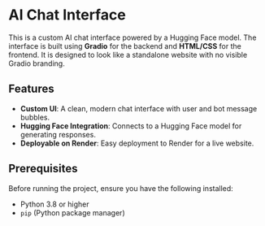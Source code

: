 # AI Chat Interface

This is a custom AI chat interface powered by a Hugging Face model. The interface is built using **Gradio** for the backend and **HTML/CSS** for the frontend. It is designed to look like a standalone website with no visible Gradio branding.

## Features
- **Custom UI**: A clean, modern chat interface with user and bot message bubbles.
- **Hugging Face Integration**: Connects to a Hugging Face model for generating responses.
- **Deployable on Render**: Easy deployment to Render for a live website.

## Prerequisites
Before running the project, ensure you have the following installed:
- Python 3.8 or higher
- `pip` (Python package manager)

